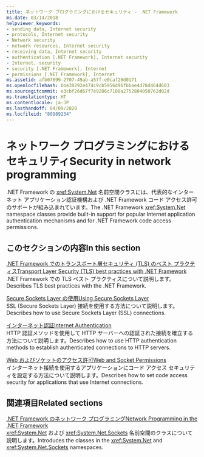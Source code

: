 ```yaml
---
title: ネットワーク プログラミングにおけるセキュリティ - .NET Framework
ms.date: 03/14/2018
helpviewer_keywords:
- sending data, Internet security
- protocols, Internet security
- Network security
- network resources, Internet security
- receiving data, Internet security
- authentication [.NET Framework], Internet security
- Internet, security
- security [.NET Framework], Internet
- permissions [.NET Framework], Internet
ms.assetid: afb07899-2707-49ab-a57f-e0caf20d0171
ms.openlocfilehash: bbe30292e474c9cb5956d96fbbae4d78d464d603
ms.sourcegitcommit: e3cbf26d67f7e9286c7108a2752804050762d02d
ms.translationtype: HT
ms.contentlocale: ja-JP
ms.lasthandoff: 04/09/2020
ms.locfileid: "80989234"
---
```

# <a name="security-in-network-programming"></a><span data-ttu-id="2275e-102">ネットワーク プログラミングにおけるセキュリティ</span><span class="sxs-lookup"><span data-stu-id="2275e-102">Security in network programming</span></span>

<span data-ttu-id="2275e-103">.NET Framework の <xref:System.Net> 名前空間クラスには、代表的なインターネット アプリケーション認証機構および .NET Framework コード アクセス許可のサポートが組み込まれています。</span><span class="sxs-lookup"><span data-stu-id="2275e-103">The .NET Framework <xref:System.Net> namespace classes provide built-in support for popular Internet application authentication mechanisms and for .NET Framework code access permissions.</span></span>  
  
## <a name="in-this-section"></a><span data-ttu-id="2275e-104">このセクションの内容</span><span class="sxs-lookup"><span data-stu-id="2275e-104">In this section</span></span>

[<span data-ttu-id="2275e-105">.NET Framework でのトランスポート層セキュリティ (TLS) のベスト プラクティス</span><span class="sxs-lookup"><span data-stu-id="2275e-105">Transport Layer Security (TLS) best practices with .NET Framework</span></span>](tls.md)  
<span data-ttu-id="2275e-106">.NET Framework での TLS ベスト プラクティスについて説明します。</span><span class="sxs-lookup"><span data-stu-id="2275e-106">Describes TLS best practices with the .NET Framework.</span></span>

[<span data-ttu-id="2275e-107">Secure Sockets Layer の使用</span><span class="sxs-lookup"><span data-stu-id="2275e-107">Using Secure Sockets Layer</span></span>](using-secure-sockets-layer.md)  
<span data-ttu-id="2275e-108">SSL (Secure Sockets Layer) 接続を使用する方法について説明します。</span><span class="sxs-lookup"><span data-stu-id="2275e-108">Describes how to use Secure Sockets Layer (SSL) connections.</span></span>  
  
[<span data-ttu-id="2275e-109">インターネット認証</span><span class="sxs-lookup"><span data-stu-id="2275e-109">Internet Authentication</span></span>](internet-authentication.md)  
<span data-ttu-id="2275e-110">HTTP 認証メソッドを使用して HTTP サーバーへの認証された接続を確立する方法について説明します。</span><span class="sxs-lookup"><span data-stu-id="2275e-110">Describes how to use HTTP authentication methods to establish authenticated connections to HTTP servers.</span></span>  
  
[<span data-ttu-id="2275e-111">Web およびソケットのアクセス許可</span><span class="sxs-lookup"><span data-stu-id="2275e-111">Web and Socket Permissions</span></span>](web-and-socket-permissions.md)  
<span data-ttu-id="2275e-112">インターネット接続を使用するアプリケーションにコード アクセス セキュリティを設定する方法について説明します。</span><span class="sxs-lookup"><span data-stu-id="2275e-112">Describes how to set code access security for applications that use Internet connections.</span></span>  
  
## <a name="related-sections"></a><span data-ttu-id="2275e-113">関連項目</span><span class="sxs-lookup"><span data-stu-id="2275e-113">Related sections</span></span>

[<span data-ttu-id="2275e-114">.NET Framework のネットワーク プログラミング</span><span class="sxs-lookup"><span data-stu-id="2275e-114">Network Programming in the .NET Framework</span></span>](index.md)  
<span data-ttu-id="2275e-115"><xref:System.Net> および <xref:System.Net.Sockets> 名前空間のクラスについて説明します。</span><span class="sxs-lookup"><span data-stu-id="2275e-115">Introduces the classes in the <xref:System.Net> and <xref:System.Net.Sockets> namespaces.</span></span>
